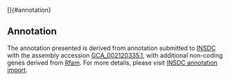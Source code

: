 []{#annotation}

Annotation
----------

The annotation presented is derived from annotation submitted to
[INSDC](http://www.insdc.org) with the assembly accession
[GCA\_002120335.1](http://www.ebi.ac.uk/ena/data/view/GCA_002120335.1),
with additional non-coding genes derived from
[Rfam](http://rfam.xfam.org/). For more details, please visit [INSDC
annotation
import](http://ensemblgenomes.org/info/data/insdc_annotation).

